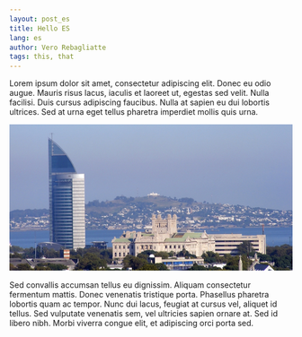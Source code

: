 ```yaml
---
layout: post_es
title: Hello ES
lang: es
author: Vero Rebagliatte
tags: this, that
---
```


Lorem ipsum dolor sit amet, consectetur adipiscing elit. Donec eu odio augue. Mauris risus lacus, iaculis et laoreet ut, egestas sed velit. Nulla facilisi. Duis cursus adipiscing faucibus. Nulla at sapien eu dui lobortis ultrices. Sed at urna eget tellus pharetra imperdiet mollis quis urna.

<!--more-->

<img src="/media/img/content/torre_de_las_telecomunicaciones.png" alt="Torre de las telecomunicaciones">

Sed convallis accumsan tellus eu dignissim. Aliquam consectetur fermentum mattis. Donec venenatis tristique porta. Phasellus pharetra lobortis quam ac tempor. Nunc dui lacus, feugiat at cursus vel, aliquet id tellus. Sed vulputate venenatis sem, vel ultricies sapien ornare at. Sed id libero nibh. Morbi viverra congue elit, et adipiscing orci porta sed.
